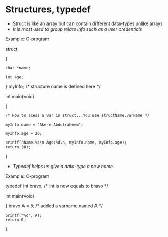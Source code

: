 # Structures, typedef

* Struct is like an array but can contain different data-types unlike arrays
* _It is most used to group relate info such as a user credentials_

Example: C-program

struct

{

	char *name;

	int age;

} myInfo;  /* structure name is defined here */

int main(void)

{

	/* How to acess a var in struct...You use structName.varName */

	myInfo.name = "Akere Abdulraheem";

	myInfo.age = 20;

	printf("Name:%s\n Age:%d\n, myInfo.name, myInfo.age);
	return (0);
}

* _Typedef helps us give a data-type a new name._

Example: C-program

typedef int bravo;  /* int is now equals to bravo */

int main(void)

{
	bravo A = 5;  /* added a varname named A */

	printf("%d", A);
	return 0;
}
